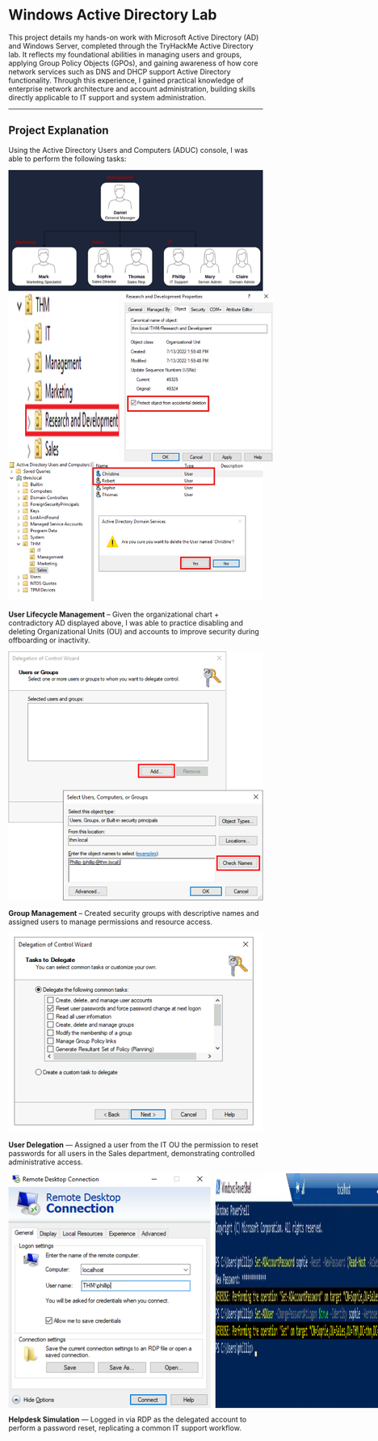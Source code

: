 <h1>Windows Active Directory Lab</h1>

This project details my hands-on work with Microsoft Active Directory (AD) and Windows Server, completed through the TryHackMe Active Directory lab. It reflects my foundational abilities in managing users and groups, applying Group Policy Objects (GPOs), and gaining awareness of how core network services such as DNS and DHCP support Active Directory functionality. Through this experience, I gained practical knowledge of enterprise network architecture and account administration, building skills directly applicable to IT support and system administration.

---

## Project Explanation

Using the Active Directory Users and Computers (ADUC) console, I was able to perform the following tasks:



<img src="images/organizational_chart.png" alt="Screenshot of the organizational chart of company" width="600">

<div style="display: flex; gap: 10px; justify-content: flex-start;">
  <img src="images/extra_ou.png" alt="Screenshot displaying the extra OU that I am going to delete" width="295">
  <img src="images/permission_to_delete.png" alt="Screenshot showing enabling permission to delete the OU" width="295">
</div>

<img src="images/offboarding_users_from_ou.png" alt="Screenshot showing which users offboarded from the OU" width="600">

**User Lifecycle Management** – Given the organizational chart + contradictory AD displayed above, I was able to practice disabling and deleting Organizational Units (OU) and accounts to improve security during offboarding or inactivity.



<img src="images/delegation_control_wizard.png" alt="ADUC screenshot showing group creation and user assignments" width="600">

**Group Management** – Created security groups with descriptive names and assigned users to manage permissions and resource access.



<img src="images/delegation_of_permission.png" alt="ADUC screenshot showing delegated permissions for a user" width="600">

**User Delegation** — Assigned a user from the IT OU the permission to reset passwords for all users in the Sales department, demonstrating controlled administrative access.



<div style="display: flex; gap: 10px; justify-content: flex-start;">
  <img src="images/rdp_connection_screen.png" alt="RDP screenshot showing password reset step 1" width="400">
  <img src="images/reset_password_at_logon.png" alt="RDP screenshot showing password reset step 2" width="500">
</div>

**Helpdesk Simulation** — Logged in via RDP as the delegated account to perform a password reset, replicating a common IT support workflow.
